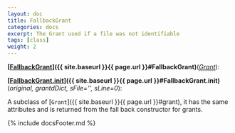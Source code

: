 ```yaml
---
layout: doc
title: FallbackGrant
categories: docs
excerpt: The Grant used if a file was not identifiable
tags: [class]
weight: 2
---
```

<a name="FallbackGrant"></a>
<a name="FallbackGrant"></a><small></small>**[<ins>FallbackGrant</ins>]({{ site.baseurl }}{{ page.url }}#FallbackGrant)**(_<a href="#Grant"><u style="border-bottom: .5px dashed gray;">Grant</u></a>_):

<a name="FallbackGrant.__init__"></a><small></small>**[<ins>FallbackGrant.__init__</ins>]({{ site.baseurl }}{{ page.url }}#FallbackGrant.__init__)**(_original, grantdDict, sFile='', sLine=0_):

A subclass of [`Grant`]({{ site.baseurl }}{{ page.url }}#grant), it has the same attributes and is returned from the fall back constructor for grants.
    



{% include docsFooter.md %}